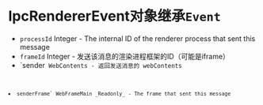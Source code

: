 # IpcRendererEvent对象继承`Event`

* `processId` Integer - The internal ID of the renderer process that sent this message
* `frameId` Integer - 发送该消息的渲染进程框架的ID（可能是iframe）
* `sender<code> WebContents - 返回发送消息的 webContents</li>
<li><code>senderFrame` WebFrameMain _Readonly_ - The frame that sent this message
